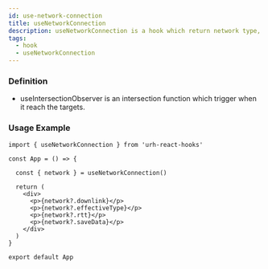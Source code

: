 ```yaml
---
id: use-network-connection
title: useNetworkConnection
description: useNetworkConnection is a hook which return network type, downlink, rtt, saveData
tags: 
  - hook
  - useNetworkConnection
---
```


### Definition

- useIntersectionObserver is an intersection function which trigger when it reach the targets.

### Usage Example

```tsx
import { useNetworkConnection } from 'urh-react-hooks'

const App = () => {

  const { network } = useNetworkConnection()

  return (
    <div>
      <p>{network?.downlink}</p>
      <p>{network?.effectiveType}</p>
      <p>{network?.rtt}</p>
      <p>{network?.saveData}</p>
    </div>
  )
}

export default App
```
